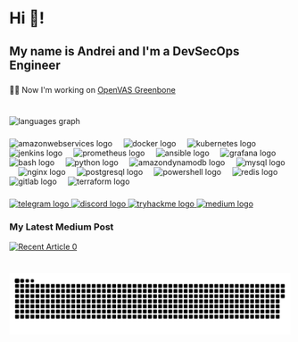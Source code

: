 <h1 align="left">Hi 👋!</h1>
<h2 align="left">My name is Andrei and I'm a DevSecOps Engineer</h2>

###

<p align="left">🧑‍💻 Now I'm working on <a href="https://github.com/Dev0psSec/openvas-greenbone-ubuntu">OpenVAS Greenbone</a></p>


###

<br clear="both">

<div align="left">
  <img src="https://github-readme-stats.vercel.app/api/top-langs?username=Dev0psSec&locale=en&hide_title=false&layout=compact&card_width=320&langs_count=5&theme=github_dark&hide_border=false" height="150" alt="languages graph"  />
</div>

###

<div align="left">
  <img src="https://skillicons.dev/icons?i=aws" height="25" alt="amazonwebservices logo"  />
  <img width="12" />
  <img src="https://skillicons.dev/icons?i=docker" height="25" alt="docker logo"  />
  <img width="12" />
  <img src="https://skillicons.dev/icons?i=kubernetes" height="25" alt="kubernetes logo"  />
  <img width="12" />
  <img src="https://skillicons.dev/icons?i=jenkins" height="25" alt="jenkins logo"  />
  <img width="12" />
  <img src="https://skillicons.dev/icons?i=prometheus" height="25" alt="prometheus logo"  />
  <img width="12" />
  <img src="https://skillicons.dev/icons?i=ansible" height="25" alt="ansible logo"  />
  <img width="12" />
  <img src="https://skillicons.dev/icons?i=grafana" height="25" alt="grafana logo"  />
  <img width="12" />
  <img src="https://skillicons.dev/icons?i=bash" height="25" alt="bash logo"  />
  <img width="12" />
  <img src="https://cdn.jsdelivr.net/gh/devicons/devicon/icons/python/python-original.svg" height="25" alt="python logo"  />
  <img width="12" />
  <img src="https://skillicons.dev/icons?i=dynamodb" height="25" alt="amazondynamodb logo"  />
  <img width="12" />
  <img src="https://skillicons.dev/icons?i=mysql" height="25" alt="mysql logo"  />
  <img width="12" />
  <img src="https://skillicons.dev/icons?i=nginx" height="25" alt="nginx logo"  />
  <img width="12" />
  <img src="https://skillicons.dev/icons?i=postgres" height="25" alt="postgresql logo"  />
  <img width="12" />
  <img src="https://skillicons.dev/icons?i=powershell" height="25" alt="powershell logo"  />
  <img width="12" />
  <img src="https://skillicons.dev/icons?i=redis" height="25" alt="redis logo"  />
  <img width="12" />
  <img src="https://skillicons.dev/icons?i=gitlab" height="25" alt="gitlab logo"  />
  <img width="12" />
  <img src="https://cdn.jsdelivr.net/gh/devicons/devicon/icons/terraform/terraform-original.svg" height="25" alt="terraform logo"  />
</div>

###

<div align="left">
  <a href="https://t.me/gitlab_runner" target="_blank">
    <img src="https://img.shields.io/static/v1?message=Telegram&logo=telegram&label=&color=2CA5E0&logoColor=white&labelColor=&style=plastic" height="25" alt="telegram logo"  />
  </a>
  <a href="https://discord.com/users/227668964333846528" target="_blank">
    <img src="https://img.shields.io/static/v1?message=Discord&logo=discord&label=&color=7289DA&logoColor=white&labelColor=&style=plastic" height="25" alt="discord logo"  />
  </a>
  <a href="https://tryhackme.com/p/DevSec0ps" target="_blank">
    <img src="https://img.shields.io/static/v1?message=TryHackMe&logo=tryhackme&label=&color=88cc14&logoColor=white&labelColor=&style=plastic" height="25" alt="tryhackme logo"  />
  </a>
  <a href="https://medium.com/@DevSec0ps" target="_blank">
    <img src="https://img.shields.io/static/v1?message=Medium&logo=medium&label=&color=12100E&logoColor=white&labelColor=&style=plastic" height="25" alt="medium logo"  />
  </a>
</div>

###

<h3 align="left">My Latest Medium Post</h3>

[![Recent Article 0](https://github-readme-medium-recent-article.vercel.app/medium/@DevSec0ps/0)](https://github-readme-medium-recent-article.vercel.app/medium/@DevSec0ps/0)

###
<br clear="both">
<img src="https://raw.githubusercontent.com/Dev0psSec/Dev0psSec/output/snake.svg" alt="Snake animation" />
